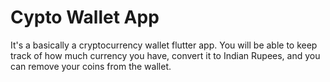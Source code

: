 # Cypto Wallet App

It's a basically a cryptocurrency wallet flutter app. You will be able to keep track of how much currency you have, convert it to Indian Rupees, and you can remove your coins from the wallet.
